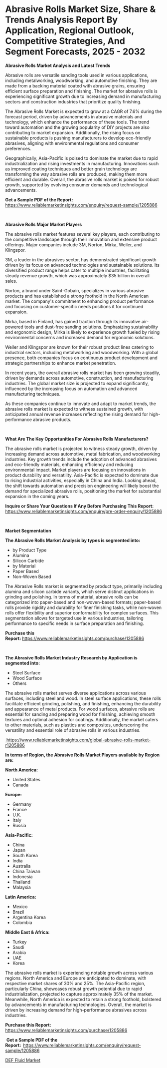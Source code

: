 <p><h1>Abrasive Rolls Market Size, Share & Trends Analysis Report By Application, Regional Outlook, Competitive Strategies, And Segment Forecasts, 2025 - 2032</h1></p><p><strong>Abrasive Rolls Market Analysis and Latest Trends</strong></p>
<p><p>Abrasive rolls are versatile sanding tools used in various applications, including metalworking, woodworking, and automotive finishing. They are made from a backing material coated with abrasive grains, ensuring efficient surface preparation and finishing. The market for abrasive rolls is experiencing significant growth due to increasing demand in manufacturing sectors and construction industries that prioritize quality finishing.</p><p>The Abrasive Rolls Market is expected to grow at a CAGR of 7.6% during the forecast period, driven by advancements in abrasive materials and technology, which enhance the performance of these tools. The trend toward automation and the growing popularity of DIY projects are also contributing to market expansion. Additionally, the rising focus on sustainable products is pushing manufacturers to develop eco-friendly abrasives, aligning with environmental regulations and consumer preferences.</p><p>Geographically, Asia-Pacific is poised to dominate the market due to rapid industrialization and rising investments in manufacturing. Innovations such as improved coating techniques and better grain technology are transforming the way abrasive rolls are produced, making them more efficient and durable. Overall, the abrasive rolls market is poised for robust growth, supported by evolving consumer demands and technological advancements.</p></p>
<p><strong>Get a Sample PDF of the Report:&nbsp;</strong> <a href="https://www.reliablemarketinsights.com/enquiry/request-sample/1205886?utm_campaign=2606&utm_medium=2&utm_source=Github&utm_content=ia&utm_term=01042025&utm_id=abrasive-rolls">https://www.reliablemarketinsights.com/enquiry/request-sample/1205886</a></p>
<p>&nbsp;</p>
<p><strong>Abrasive Rolls Major Market Players</strong></p>
<p><p>The abrasive rolls market features several key players, each contributing to the competitive landscape through their innovation and extensive product offerings. Major companies include 3M, Norton, Mirka, Weiler, and Klingspor. </p><p>3M, a leader in the abrasives sector, has demonstrated significant growth driven by its focus on advanced technologies and sustainable solutions. Its diversified product range helps cater to multiple industries, facilitating steady revenue growth, which was approximately $35 billion in overall sales.</p><p>Norton, a brand under Saint-Gobain, specializes in various abrasive products and has established a strong foothold in the North American market. The company's commitment to enhancing product performance and focusing on customer-specific needs positions it for continued expansion.</p><p>Mirka, based in Finland, has gained traction through its innovative air-powered tools and dust-free sanding solutions. Emphasizing sustainability and ergonomic design, Mirka is likely to experience growth fueled by rising environmental concerns and increased demand for ergonomic solutions.</p><p>Weiler and Klingspor are known for their robust product lines catering to industrial sectors, including metalworking and woodworking. With a global presence, both companies focus on continuous product development and strategic partnerships to enhance market penetration.</p><p>In recent years, the overall abrasive rolls market has been growing steadily, driven by demands across automotive, construction, and manufacturing industries. The global market size is projected to expand significantly, influenced by the increasing focus on automation and advanced manufacturing techniques.</p><p>As these companies continue to innovate and adapt to market trends, the abrasive rolls market is expected to witness sustained growth, with anticipated annual revenue increases reflecting the rising demand for high-performance abrasive products.</p></p>
<p>&nbsp;</p>
<p><strong>What Are The Key Opportunities For Abrasive Rolls Manufacturers?</strong></p>
<p><p>The abrasive rolls market is projected to witness steady growth, driven by increasing demand across automotive, metal fabrication, and woodworking industries. Key growth trends include the adoption of advanced abrasives and eco-friendly materials, enhancing efficiency and reducing environmental impact. Market players are focusing on innovations in product durability and versatility. Asia-Pacific is expected to dominate due to rising industrial activities, especially in China and India. Looking ahead, the shift towards automation and precision engineering will likely boost the demand for specialized abrasive rolls, positioning the market for substantial expansion in the coming years.</p></p>
<p><strong>Inquire or Share Your Questions If Any Before Purchasing This Report:</strong> <a href="https://www.reliablemarketinsights.com/enquiry/pre-order-enquiry/1205886?utm_campaign=2606&utm_medium=2&utm_source=Github&utm_content=ia&utm_term=01042025&utm_id=abrasive-rolls">https://www.reliablemarketinsights.com/enquiry/pre-order-enquiry/1205886</a></p>
<p>&nbsp;</p>
<p><strong>Market Segmentation</strong></p>
<p><strong>The Abrasive Rolls Market Analysis by types is segmented into:</strong></p>
<p><ul><li>by Product Type</li><li>Alumina</li><li>Silicon Carbide</li><li>by Material</li><li>Paper Based</li><li>Non-Woven Based</li></ul></p>
<p><p>The Abrasive Rolls market is segmented by product type, primarily including alumina and silicon carbide variants, which serve distinct applications in grinding and polishing. In terms of material, abrasive rolls can be categorized into paper-based and non-woven-based formats; paper-based rolls provide rigidity and durability for finer finishing tasks, while non-woven rolls offer flexibility and superior conformability for complex surfaces. This segmentation allows for targeted use in various industries, tailoring performance to specific needs in surface preparation and finishing.</p></p>
<p><strong>Purchase this Report:&nbsp;</strong><a href="https://www.reliablemarketinsights.com/purchase/1205886?utm_campaign=2606&utm_medium=2&utm_source=Github&utm_content=ia&utm_term=01042025&utm_id=abrasive-rolls">https://www.reliablemarketinsights.com/purchase/1205886</a></p>
<p>&nbsp;</p>
<p><strong>The Abrasive Rolls Market Industry Research by Application is segmented into:</strong></p>
<p><ul><li>Steel Surface</li><li>Wood Surface</li><li>Others</li></ul></p>
<p><p>The abrasive rolls market serves diverse applications across various surfaces, including steel and wood. In steel surface applications, these rolls facilitate efficient grinding, polishing, and finishing, enhancing the durability and appearance of metal products. For wood surfaces, abrasive rolls are essential for sanding and preparing wood for finishing, achieving smooth textures and optimal adhesion for coatings. Additionally, the market caters to other materials, such as plastics and composites, underscoring the versatility and essential role of abrasive rolls in various industries.</p></p>
<p><a href="https://www.reliablemarketinsights.com/global-abrasive-rolls-market-r1205886?utm_campaign=2606&utm_medium=2&utm_source=Github&utm_content=ia&utm_term=01042025&utm_id=abrasive-rolls">&nbsp;https://www.reliablemarketinsights.com/global-abrasive-rolls-market-r1205886</a></p>
<p><strong>In terms of Region, the Abrasive Rolls Market Players available by Region are:</strong></p>
<p>
    <p> <strong> North America: </strong>
        <ul>
            <li>United States</li>
            <li>Canada</li>
        </ul>
        </p> 
    <p> <strong> Europe: </strong>
        <ul>
            <li>Germany</li>
            <li>France</li>
            <li>U.K.</li>
            <li>Italy</li>
            <li>Russia</li>
        </ul>
        </p> 
    <p> <strong> Asia-Pacific: </strong>
        <ul>
            <li>China</li>
            <li>Japan</li>
            <li>South Korea</li>
            <li>India</li>
            <li>Australia</li>
            <li>China Taiwan</li>
            <li>Indonesia</li>
            <li>Thailand</li>
            <li>Malaysia</li>
        </ul>
        </p> 
    <p> <strong> Latin America: </strong>
        <ul>
            <li>Mexico</li>
            <li>Brazil</li>
            <li>Argentina Korea</li>
            <li>Colombia</li>
        </ul>
        </p> 
    <p> <strong> Middle East & Africa: </strong>
        <ul>
            <li>Turkey</li>
            <li>Saudi</li>
            <li>Arabia</li>
            <li>UAE</li>
            <li>Korea</li>
        </ul>
    </p>
    </p>
<p><p>The abrasive rolls market is experiencing notable growth across various regions. North America and Europe are anticipated to dominate, with respective market shares of 30% and 25%. The Asia-Pacific region, particularly China, showcases robust growth potential due to rapid industrialization, projected to capture approximately 35% of the market. Meanwhile, North America is expected to retain a strong foothold, bolstered by advancements in manufacturing technologies. Overall, the market is driven by increasing demand for high-performance abrasives across industries.</p></p>
<p><strong>Purchase this Report: </strong><a href="https://www.reliablemarketinsights.com/purchase/1205886?utm_campaign=2606&utm_medium=2&utm_source=Github&utm_content=ia&utm_term=01042025&utm_id=abrasive-rolls">https://www.reliablemarketinsights.com/purchase/1205886</a></p>
<p>&nbsp;<strong>Get a Sample PDF of the Report:&nbsp;&nbsp;</strong><a href="https://www.reliablemarketinsights.com/enquiry/request-sample/1205886?utm_campaign=2606&utm_medium=2&utm_source=Github&utm_content=ia&utm_term=01042025&utm_id=abrasive-rolls">https://www.reliablemarketinsights.com/enquiry/request-sample/1205886</a></p>
<p><strong></strong></p>
<p><p><a href="https://github.com/manesros8/Market-Research-Report-List-1/blob/main/def-fluid-market.md?utm_campaign=2606&utm_medium=2&utm_source=Github&utm_content=ia&utm_term=01042025&utm_id=abrasive-rolls">DEF Fluid Market</a></p></p>